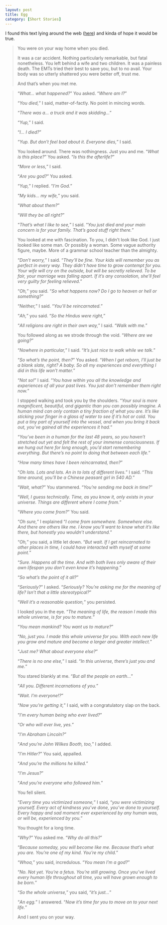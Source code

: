 ```yaml
---
layout: post
title: Egg
category: [Short Stories]
---
```


I found this text lying around the web ([here](www.galactanet.com/oneoff/theegg_mod.html)) and kinda of hope it would be true.

> You were on your way home when you died.
> 
> It was a car accident. Nothing particularly remarkable, but fatal nonetheless. You left behind a wife and two children. It was a painless death. The EMTs tried their best to save you, but to no avail. Your body was so utterly shattered you were better off, trust me.
>
> And that’s when you met me.

<!--excerpt ends here-->

> “<em>What… what happened?</em>” You asked. “<em>Where am I?</em>”
> 
> “<em>You died,</em>” I said, matter-of-factly. No point in mincing words.
> 
> “<em>There was a… a truck and it was skidding…</em>”
> 
> “<em>Yup,</em>” I said.
> 
> “<em>I… I died?</em>”
> 
> “<em>Yup. But don’t feel bad about it. Everyone dies,</em>” I said.
> 
> You looked around. There was nothingness. Just you and me. “<em>What is this place?</em>” You asked. “<em>Is this the afterlife?</em>”
> 
> “<em>More or less,</em>” I said.
> 
> “<em>Are you god?</em>” You asked.
> 
> “<em>Yup,</em>” I replied. “<em>I’m God.</em>”
> 
> “<em>My kids… my wife,</em>” you said.
> 
> “<em>What about them?</em>”
> 
> “<em>Will they be all right?</em>”
> 
> “<em>That’s what I like to see,</em>” I said. “<em>You just died and your main concern is for your family. That’s good stuff right there.</em>”
> 
> You looked at me with fascination. To you, I didn’t look like God. I just looked like some man. Or possibly a woman. Some vague authority figure, maybe. More of a grammar school teacher than the almighty.
> 
> “<em>Don’t worry,</em>” I said. “<em>They’ll be fine. Your kids will remember you as perfect in every way. They didn’t have time to grow contempt for you. Your wife will cry on the outside, but will be secretly relieved. To be fair, your marriage was falling apart. If it’s any consolation, she’ll feel very guilty for feeling relieved.</em>”
> 
> “<em>Oh,</em>” you said. “<em>So what happens now? Do I go to heaven or hell or something?</em>”
> 
> “<em>Neither,</em>” I said. “<em>You’ll be reincarnated.</em>”
> 
> “<em>Ah,</em>” you said. “<em>So the Hindus were right,</em>”
> 
> “<em>All religions are right in their own way,</em>” I said. “<em>Walk with me.</em>”
> 
> You followed along as we strode through the void. “<em>Where are we going?</em>”
> 
> “<em>Nowhere in particular,</em>” I said. “<em>It’s just nice to walk while we talk.</em>”
> 
> “<em>So what’s the point, then?</em>” You asked. “<em>When I get reborn, I’ll just be a blank slate, right? A baby. So all my experiences and everything I did in this life won’t matter.</em>”
> 
> “<em>Not so!</em>” I said. “<em>You have within you all the knowledge and experiences of all your past lives. You just don’t remember them right now.</em>”
> 
> I stopped walking and took you by the shoulders. “<em>Your soul is more magnificent, beautiful, and gigantic than you can possibly imagine. A human mind can only contain a tiny fraction of what you are. It’s like sticking your finger in a glass of water to see if it’s hot or cold. You put a tiny part of yourself into the vessel, and when you bring it back out, you’ve gained all the experiences it had.</em>“
> 
> “<em>You’ve been in a human for the last 48 years, so you haven’t stretched out yet and felt the rest of your immense consciousness. If we hung out here for long enough, you’d start remembering everything. But there’s no point to doing that between each life.</em>”
> 
> “<em>How many times have I been reincarnated, then?</em>”
> 
> “<em>Oh lots. Lots and lots. An in to lots of different lives.</em>” I said. “<em>This time around, you’ll be a Chinese peasant girl in 540 AD.</em>”
> 
> “<em>Wait, what?</em>” You stammered. “<em>You’re sending me back in time?</em>”
> 
> “<em>Well, I guess technically. Time, as you know it, only exists in your universe. Things are different where I come from.</em>”
> 
> “<em>Where you come from?</em>” You said.
> 
> “<em>Oh sure,</em>” I explained “<em>I come from somewhere. Somewhere else. And there are others like me. I know you’ll want to know what it’s like there, but honestly you wouldn’t understand.</em>”
> 
> “<em>Oh,</em>” you said, a little let down. “<em>But wait. If I get reincarnated to other places in time, I could have interacted with myself at some point.</em>”
> 
> “<em>Sure. Happens all the time. And with both lives only aware of their own lifespan you don’t even know it’s happening.</em>”
> 
> “<em>So what’s the point of it all?</em>”
> 
> “<em>Seriously?</em>” I asked. “<em>Seriously? You’re asking me for the meaning of life? Isn’t that a little stereotypical?</em>”
> 
> “<em>Well it’s a reasonable question,</em>” you persisted.
> 
> I looked you in the eye. “<em>The meaning of life, the reason I made this whole universe, is for you to mature.</em>”
> 
> “<em>You mean mankind? You want us to mature?</em>”
> 
> “<em>No, just you. I made this whole universe for you. With each new life you grow and mature and become a larger and greater intellect.</em>”
> 
> “<em>Just me? What about everyone else?</em>”
> 
> “<em>There is no one else,</em>” I said. “<em>In this universe, there’s just you and me.</em>”
> 
> You stared blankly at me. “<em>But all the people on earth…</em>”
> 
> “<em>All you. Different incarnations of you.</em>”
> 
> “<em>Wait. I’m everyone!?</em>”
> 
> “<em>Now you’re getting it,</em>” I said, with a congratulatory slap on the back.
> 
> “<em>I’m every human being who ever lived?</em>”
> 
> “<em>Or who will ever live, yes.</em>”
> 
> “<em>I’m Abraham Lincoln?</em>”
> 
> “<em>And you’re John Wilkes Booth, too,</em>” I added.
> 
> “<em>I’m Hitler?</em>” You said, appalled.
> 
> “<em>And you’re the millions he killed.</em>”
> 
> “<em>I’m Jesus?</em>”
> 
> “<em>And you’re everyone who followed him.</em>”
> 
> You fell silent.
> 
> “<em>Every time you victimized someone,</em>” I said, “<em>you were victimizing yourself. Every act of kindness you’ve done, you’ve done to yourself. Every happy and sad moment ever experienced by any human was, or will be, experienced by you.</em>”
> 
> You thought for a long time.
> 
> “<em>Why?</em>” You asked me. “<em>Why do all this?</em>”
> 
> “<em>Because someday, you will become like me. Because that’s what you are. You’re one of my kind. You’re my child.</em>”
> 
> “<em>Whoa,</em>” you said, incredulous. “<em>You mean I’m a god?</em>”
> 
> “<em>No. Not yet. You’re a fetus. You’re still growing. Once you’ve lived every human life throughout all time, you will have grown enough to be born.</em>”
> 
> “<em>So the whole universe,</em>” you said, “<em>it’s just…</em>”
> 
> “<em>An egg.</em>” I answered. “<em>Now it’s time for you to move on to your next life.</em>”
> 
> And I sent you on your way.